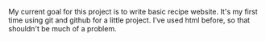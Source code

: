 My current goal for this project is to write basic recipe website.
It's my first time using git and github for a little project.
I've used html before, so that shouldn't be much of a problem.
